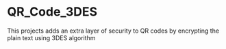 # QR_Code_3DES

This projects adds an extra layer of security to QR codes by encrypting the plain text using 3DES algorithm 
